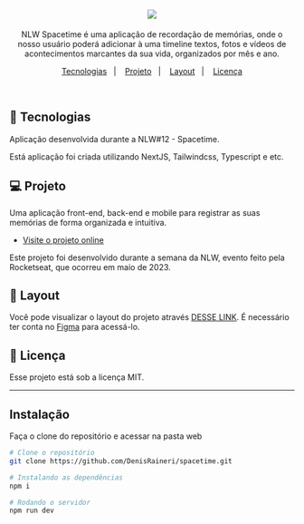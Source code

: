 <h1 align="center"><img     src="https://i.imgur.com/cFZADk4.png"
 /></h1>

 <p align="center">
NLW Spacetime é uma aplicação de recordação de memórias, onde o nosso usuário poderá adicionar à uma timeline textos, fotos e vídeos de acontecimentos marcantes da sua vida, organizados por mês e ano.
</p>

<p align="center">
  <a href="#-tecnologias">Tecnologias</a>&nbsp;&nbsp;&nbsp;|&nbsp;&nbsp;&nbsp;
  <a href="#-projeto">Projeto</a>&nbsp;&nbsp;&nbsp;|&nbsp;&nbsp;&nbsp;
  <a href="#-layout">Layout</a>&nbsp;&nbsp;&nbsp;|&nbsp;&nbsp;&nbsp;
  <a href="#memo-licença">Licença</a>
</p>

<br>

## 🚀 Tecnologias

Aplicação desenvolvida durante a NLW#12 - Spacetime.

Está aplicação foi criada utilizando NextJS, Tailwindcss, Typescript e etc.

## 💻 Projeto

Uma aplicação front-end, back-end e mobile para registrar as suas memórias de forma organizada e intuitiva.

- [Visite o projeto online](https://DenisRaineri.github.io/spacetime)

Este projeto foi desenvolvido durante a semana da NLW, evento feito pela Rocketseat, que ocorreu em maio de 2023.

## 🔖 Layout

Você pode visualizar o layout do projeto através [DESSE LINK](https://www.figma.com/file/xllhBAkuLVflqR1WB9SzTj/Capsula-do-Tempo---Trilha-Explorer?type=design&node-id=306%3A3&t=l2mqywaCaALXnqil-1). É necessário ter conta no [Figma](https://figma.com) para acessá-lo.

## :memo: Licença

Esse projeto está sob a licença MIT.

---

## Instalação
Faça o clone do repositório e acessar na pasta web

```bash
# Clone o repositório
git clone https://github.com/DenisRaineri/spacetime.git
```

```bash
# Instalando as dependências
npm i
```

```bash
# Rodando o servidor
npm run dev
```
